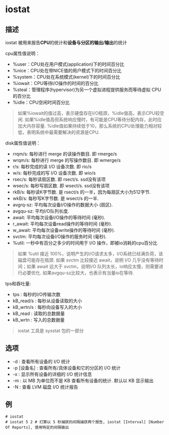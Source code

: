 # iostat

## 描述

iostat 被用来报告**CPU**的统计和**设备与分区的输出/输出**的统计

cpu属性值说明：
- %user：CPU处在用户模式(application)下的时间百分比
- %nice：CPU处在带NICE值的用户模式下的时间百分比
- %system：CPU处在系统模式(kernel)下的时间百分比
- %iowait：CPU等待I/O操作的时间的百分比
- %steal：管理程序(hypervisor)为另一个虚拟进程提供服务而等待虚拟 CPU 的百分比
- %idle：CPU空闲时间百分比

> 如果%iowait的值过高，表示硬盘存在I/O瓶颈，%idle值高，表示CPU较空闲. 如果%idle值高但系统响应慢时，有可能是CPU等待分配内存，此时应加大内存容量. %idle值如果持续低于10，那么系统的CPU处理能力相对较低，表明系统中最需要解决的资源是CPU.

disk属性值说明：
- rrqm/s: 每秒进行 merge 的读操作数目. 即 rmerge/s
- wrqm/s: 每秒进行 merge 的写操作数目. 即 wmerge/s
- r/s: 每秒完成的读 I/O 设备次数. 即 rio/s
- w/s: 每秒完成的写 I/O 设备次数. 即 wio/s
- rsec/s: 每秒读扇区数. 即 rsect/s. ssd没有该项
- wsec/s: 每秒写扇区数. 即 wsect/s. ssd没有该项
- rkB/s: 每秒读K字节数. 是 rsect/s 的一半，因为每扇区大小为512字节. 
- wkB/s: 每秒写K字节数. 是 wsect/s 的一半. 
- avgrq-sz: 平均每次设备I/O操作的数据大小 (扇区). 
- avgqu-sz: 平均I/O队列长度. 
- await: 平均每次设备I/O操作的等待时间 (毫秒). 
- r_await: 平均每次设备read操作的等待时间 (毫秒). 
- w_await: 平均每次设备write操作的等待时间 (毫秒). 
- svctm: 平均每次设备I/O操作的服务时间 (毫秒). 
- %util: 一秒中有百分之多少的时间用于 I/O 操作，即被io消耗的cpu百分比

> 如果 %util 接近 100%，说明产生的I/O请求太多，I/O系统已经满负荷，该磁盘可能存在瓶颈. 如果 svctm 比较接近 await，说明 I/O 几乎没有等待时间；如果 await 远大于 svctm，说明I/O 队列太长，io响应太慢，则需要进行必要优化. 如果avgqu-sz比较大，也表示有当量io在等待. 

tps和吞吐量:
- tps : 每秒的I/O传输次数
- kB_read/s : 每秒从设备读取的大小
- kB_wrtn/s : 每秒向设备写入的大小
- kB_read : 读取的总数据量
- kB_wrtn : 写入的总数据量

> iostat 工具是 sysstat 包的一部分

## 选项

- -d : 查看所有设备的 I/O 统计
- -p [设备名] : 查看所有/具体设备和它的分区的 I/O 统计
- -x : 显示所有设备的详细的 I/O 统计信息
- -m : 以 MB 为单位而不是 KB 查看所有设备的统计. 默认以 KB 显示输出
- -N : 查看 LVM 磁盘 I/O 统计报告

## 例

    # iostat
    # iostat 5 2 # 打算以 5 秒捕获的间隔捕获两个报告, iostat [Interval] [Number Of Reports], 使用特定的间隔输出

